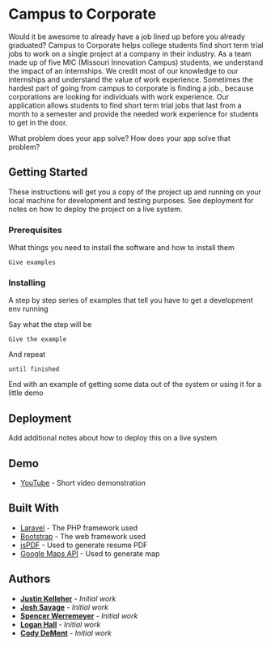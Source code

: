 # Campus to Corporate

Would it be awesome to already have a job lined up before you already graduated?  Campus to Corporate helps college students find short term trial jobs to work on a single project at a company in their industry.  As a team made up of five MIC (Missouri Innovation Campus) students, we understand the impact of an internships.  We credit most of our knowledge to our internships and understand the value of work experience.  Sometimes the hardest part of going from campus to corporate is finding a job., because corporations are looking for individuals with work experience.  Our application allows students to find short term trial jobs that last from a month to a semester and provide the needed work experience for students to get in the door.

What	problem	does	your	app	solve?
How	does	your	app	solve	that	problem?

## Getting Started

These instructions will get you a copy of the project up and running on your local machine for development and testing purposes. See deployment for notes on how to deploy the project on a live system.

### Prerequisites

What things you need to install the software and how to install them

```
Give examples
```

### Installing

A step by step series of examples that tell you have to get a development env running

Say what the step will be

```
Give the example
```

And repeat

```
until finished
```

End with an example of getting some data out of the system or using it for a little demo

## Deployment

Add additional notes about how to deploy this on a live system

## Demo

* [YouTube](https://youtube.com/) - Short video demonstration

## Built With

* [Laravel](https://laravel.com/) - The PHP framework used
* [Bootstrap](http://getbootstrap.com/) - The web framework used
* [jsPDF](https://github.com/MrRio/jsPDF) - Used to generate resume PDF
* [Google Maps API](https://developers.google.com/maps/) - Used to generate map

## Authors

* **[Justin Kelleher](https://github.com/JustinKelleher)** - *Initial work*
* **[Josh Savage](https://github.com/Fraejix)** - *Initial work*
* **[Spencer Werremeyer](https://github.com/SpencerWerremeyer)** - *Initial work*
* **[Logan Hall](https://github.com/)** - *Initial work*
* **[Cody DeMent](https://github.com/)** - *Initial work*
